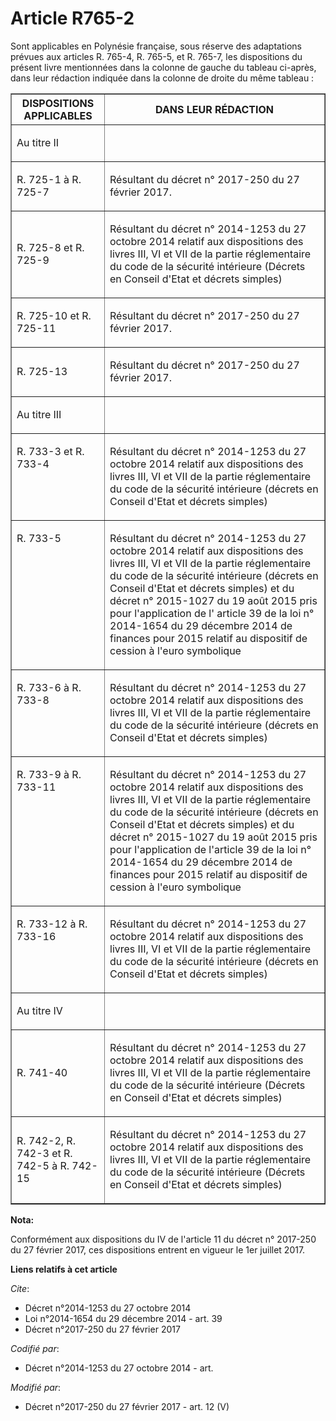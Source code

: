 # Article R765-2

Sont applicables en Polynésie française, sous réserve des 
adaptations prévues aux articles R. 765-4, R. 765-5, et R. 765-7, les dispositions du présent livre mentionnées dans la
colonne de gauche du tableau ci-après, dans leur rédaction indiquée dans la colonne de droite du même tableau :

<table border="1">
  <tbody>
    <tr>
      <th>DISPOSITIONS APPLICABLES 

</th>
      <th>DANS LEUR RÉDACTION 

</th>
    </tr>
    <tr>
      <td>

Au titre II 

</td>
      <td>

</td>
    </tr>
    <tr>
      <td>

R. 725-1 à R. 725-7 

</td>
      <td>

Résultant du décret n° 2017-250 du 27 février 2017. 

</td>
    </tr>
    <tr>
      <td>

R. 725-8 et R. 725-9 

</td>
      <td>

Résultant du décret n° 2014-1253 du 27 octobre 2014 relatif aux dispositions des livres III, VI et VII de la partie
réglementaire du code de la sécurité intérieure (Décrets en Conseil d'Etat et décrets simples) 

</td>
    </tr>
    <tr>
      <td>R. 725-10 et R. 725-11 </td>
      <td>

Résultant du décret n° 2017-250 du 27 février 2017. 

</td>
    </tr>
    <tr>
      <td>R. 725-13 </td>
      <td>

Résultant du décret n° 2017-250 du 27 février 2017. 

</td>
    </tr>
    <tr>
      <td>

Au titre III

</td>
      <td>

</td>
    </tr>
    <tr>
      <td align="left" valign="top">

R. 733-3 et R. 733-4 

</td>
      <td align="left" valign="top">

Résultant du décret n° 2014-1253 du 27 octobre 2014 relatif aux dispositions des livres III, VI et VII de la partie
réglementaire du code de la sécurité intérieure (décrets en Conseil d'Etat et décrets simples) 

</td>
    </tr>
    <tr>
      <td valign="top" align="left">

R. 733-5 

</td>
      <td align="left" valign="top">

Résultant du décret n° 2014-1253 du 27 octobre 2014 relatif aux dispositions des livres III, VI et VII de la partie
réglementaire du code de la sécurité intérieure (décrets en Conseil d'Etat et décrets simples) et du 
décret n° 2015-1027 du 19 août 2015
 pris pour l'application de l'
article 39 de la loi n° 2014-1654 du 29 décembre 2014
 de finances pour 2015 relatif au dispositif de cession à l'euro symbolique 

</td>
    </tr>
    <tr>
      <td align="left" valign="top">

R. 733-6 à R. 733-8 

</td>
      <td align="left" valign="top">

Résultant du décret n° 2014-1253 du 27 octobre 2014 relatif aux dispositions des livres III, VI et VII de la partie
réglementaire du code de la sécurité intérieure (décrets en Conseil d'Etat et décrets simples)

</td>
    </tr>
    <tr>
      <td valign="top" align="left">

R. 733-9 à R. 733-11

</td>
      <td align="left" valign="top">

Résultant du décret n° 2014-1253 du 27 octobre 2014 relatif aux dispositions des livres III, VI et VII de la partie
réglementaire du code de la sécurité intérieure (décrets en Conseil d'Etat et décrets simples) et du décret n° 2015-1027 du
19 août 2015 pris pour l'application de l'article 39 de la loi n° 2014-1654 du 29 décembre 2014 de finances pour 2015 relatif
au dispositif de cession à l'euro symbolique 

</td>
    </tr>
    <tr>
      <td valign="top" align="left">

R. 733-12 à R. 733-16

</td>
      <td valign="top" align="left">

Résultant du décret n° 2014-1253 du 27 octobre 2014  relatif aux dispositions des livres III, VI et VII de la partie
réglementaire du code de la sécurité intérieure (décrets en Conseil d'Etat et décrets simples) 

</td>
    </tr>
    <tr>
      <td>

Au titre IV 

</td>
      <td>

</td>
    </tr>
    <tr>
      <td>

R. 741-40 

</td>
      <td>

Résultant du décret n° 2014-1253 du 27 octobre 2014 relatif aux dispositions des livres III, VI et VII de la partie
réglementaire du code de la sécurité intérieure (Décrets en Conseil d'Etat et décrets simples) 

</td>
    </tr>
    <tr>
      <td>

R. 742-2, R. 742-3 et R. 742-5 à R. 742-15 

</td>
      <td>

Résultant du décret n° 2014-1253 du 27 octobre 2014 relatif aux dispositions des livres III, VI et VII de la partie
réglementaire du code de la sécurité intérieure (Décrets en Conseil d'Etat et décrets simples)

</td>
    </tr>
  </tbody>
</table>

**Nota:**

Conformément aux dispositions du IV de l'article 11 du décret n° 2017-250 du 27 février 2017, ces dispositions entrent en
vigueur le 1er juillet 2017.

**Liens relatifs à cet article**

_Cite_:

  - Décret n°2014-1253 du 27 octobre 2014
  - Loi n°2014-1654 du 29 décembre 2014 - art. 39
  - Décret n°2017-250 du 27 février 2017

_Codifié par_:

  - Décret n°2014-1253 du 27 octobre 2014 - art.

_Modifié par_:

  - Décret n°2017-250 du 27 février 2017 - art. 12 (V)
